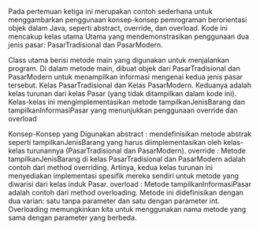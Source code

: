 Pada pertemuan ketiga ini merupakan contoh sederhana untuk menggambarkan penggunaan konsep-konsep pemrograman berorientasi objek dalam Java, seperti abstract, override, dan overload. 
Kode ini mencakup kelas utama Utama yang mendemonstrasikan penggunaan dua jenis pasar: PasarTradisional dan PasarModern.

Class utama berisi metode main yang digunakan untuk menjalankan program.
Di dalam metode main, dibuat objek dari PasarTradisional dan PasarModern untuk menampilkan informasi mengenai kedua jenis pasar tersebut.
Kelas PasarTradisional dan Kelas PasarModern. Keduanya adalah kelas turunan dari kelas Pasar (yang tidak ditampilkan dalam kode ini).
Kelas-kelas ini mengimplementasikan metode tampilkanJenisBarang dan tampilkanInformasiPasar yang menunjukkan penggunaan override dan overload

Konsep-Konsep yang Digunakan
abstract : mendefinisikan metode abstrak seperti tampilkanJenisBarang yang harus diimplementasikan oleh kelas-kelas turunannya (PasarTradisional dan PasarModern).
override : Metode tampilkanJenisBarang di kelas PasarTradisional dan PasarModern adalah contoh dari method overriding. Artinya, kedua kelas turunan ini menyediakan implementasi spesifik mereka sendiri untuk metode yang diwarisi dari kelas induk Pasar.
overload : Metode tampilkanInformasiPasar adalah contoh dari method overloading. Metode ini didefinisikan dengan dua varian: satu tanpa parameter dan satu dengan parameter int. Overloading memungkinkan kita untuk menggunakan nama metode yang sama dengan parameter yang berbeda.
